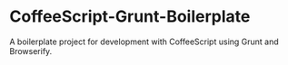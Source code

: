 CoffeeScript-Grunt-Boilerplate
==============================

A boilerplate project for development with CoffeeScript using Grunt and Browserify.
